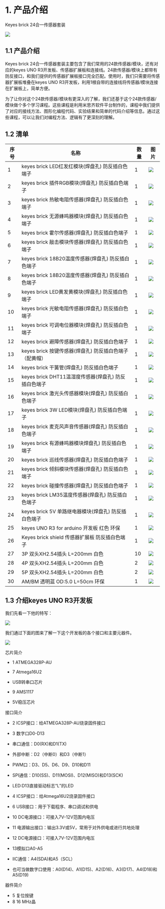 # 1. 产品介绍

Keyes brick 24合一传感器套装

![](media/image-20251015110127995.png)

## 1.1 产品介绍

Keyes brick 24合一传感器套装主要包含了我们常用的24款传感器/模块，还有对应的keyes UNO R3开发板、传感器扩展板和连接线。24款传感器/模块上都带有防反接口，和我们提供的传感器扩展板接口完全匹配。使用时，我们只需要将传感器扩展板堆叠在keyes UNO R3开发板，利用1根自带的连接线将传感器/模块连接在扩展板上，简单方便。

为了让你对这个24款传感器/模块有更深入的了解，我们还基于这个24款传感器/模块做个多个学习课程。这些课程是利用米思齐软件平台制作的，课程中我们提供了对应的接线方法、图形化编程代码、实验结果和简单的代码介绍等信息。通过这些课程，可以让我们对编程方法、逻辑有了更深刻的理解。

## 1.2 清单

| 序号 | 名称                                                    | 数量 | 图片                                   |
| ---- | ------------------------------------------------------- | ---- | -------------------------------------- |
| 1    | keyes brick LED红发红模块(焊盘孔) 防反插白色端子        | 1    | ![](media/image-20251015110320282.png) |
| 2    | keyes brick 插件RGB模块(焊盘孔) 防反插白色端子          | 1    | ![](media/image-20251015110405151.png) |
| 3    | keyes brick 热敏电阻传感器(焊盘孔) 防反插白色端子       | 1    | ![](media/image-20251015110430602.png) |
| 4    | keyes brick 无源蜂鸣器模块(焊盘孔) 防反插白色端子       | 1    | ![](media/image-20251015110447476.png) |
| 5    | keyes brick 霍尔传感器(焊盘孔) 防反插白色端子           | 1    | ![](media/image-20251015110502733.png) |
| 6    | keyes brick 敲击模块传感器(焊盘孔) 防反插白色端子       | 1    | ![](media/image-20251015110622703.png) |
| 7    | keyes brick 18B20温度传感器(焊盘孔) 防反插白色端子      | 1    | ![](media/image-20251015110854093.png) |
| 8    | keyes brick 18B20温度传感器(焊盘孔) 防反插白色端子      | 1    | ![](media/image-20251015110643638.png) |
| 9    | keyes brick LED黄发黄模块(焊盘孔) 防反插白色端子        | 1    | ![](media/image-20251015110932641.png) |
| 10   | keyes brick 光敏电阻传感器(焊盘孔) 防反插白色端子       | 1    | ![](media/image-20251015110952434.png) |
| 11   | keyes brick 可调电位器模块(焊盘孔) 防反插白色端子       | 1    | ![](media/image-20251015111010517.png) |
| 12   | keyes brick 避障传感器(焊盘孔) 防反插白色端子           | 1    | ![](media/image-20251015112018244.png) |
| 13   | keyes brick 按键传感器(焊盘孔) 防反插白色端子（配黄帽） | 1    | ![](media/image-20251015112106757.png) |
| 14   | keyes brick 干簧管(焊盘孔) 防反插白色端子               | 1    | ![](media/image-20251015112125892.png) |
| 15   | keyes brick DHT11温湿度传感器(焊盘孔) 防反插白色端子    | 1    | ![](media/image-20251015112145298.png) |
| 16   | keyes brick 激光头传感器模块(焊盘孔) 防反插白色端子     | 1    | ![](media/image-20251015112204424.png) |
| 17   | keyes brick 3W LED模块(焊盘孔) 防反插白色端子           | 1    | ![](media/image-20251015112258580.png) |
| 18   | keyes brick 麦克风声音传感器(焊盘孔) 防反插白色端子     | 1    | ![](media/image-20251015112318661.png) |
| 19   | keyes brick 有源蜂鸣器模块焊盘孔) 防反插白色端子        | 1    | ![](media/image-20251015112336537.png) |
| 20   | keyes brick 巡线传感器(焊盘孔) 防反插白色端子           | 1    | ![](media/image-20251015112353526.png) |
| 21   | keyes brick 倾斜模块传感器(焊盘孔) 防反插白色端子       | 1    | ![](media/image-20251015112414541.png) |
| 22   | keyes brick 碰撞传感器(焊盘孔) 防反插白色端子           | 1    | ![](media/image-20251015113355717.png) |
| 23   | keyes brick LM35温度传感器(焊盘孔) 防反插白色端子       | 1    | ![](media/image-20251015112540240.png) |
| 24   | keyes brick 5V 单路继电器模块(焊盘孔) 防反插白色端子    | 1    | ![](media/image-20251015112454999.png) |
| 25   | keyes UNO R3 for arduino 开发板 红色 环保               | 1    | ![](media/image-20251015112725273.png) |
| 26   | Keyes brick shield 传感器扩展板 防反插白色端子          | 1    | ![](media/image-20251015112627472.png) |
| 27   | 3P 双头XH2.54插头 L=200mm 白色                          | 10   | ![](media/image-20251015113002576.png) |
| 28   | 4P 双头XH2.54插头 L=200mm 白色                          | 2    | ![](media/image-20251015113028094.png) |
| 29   | 5P 双头XH2.54插头 L=200mm 白色                          | 2    | ![](media/image-20251015113045406.png) |
| 30   | AM/BM 透明蓝 OD:5.0 L=50cm 环保                         | 1    | ![](media/image-20251015113105162.png) |

## 1.3 介绍keyes UNO R3开发板

我们先看一下他的特写：

![](media/image-20251015113727460.png)

我们通过下面的图来了解一下这个开发板的各个接口和主要元器件。

![](media/image-20251015113756796.png)

芯片简介

- 1 ATMEGA328P-AU

- 7 Atmega16U2

- USB转串口芯片

- 9 AMS1117
- 5V稳压芯片

接口简介

- 2 ICSP接口：给ATMEGA328P-AU烧录固件接口
- 3 数字口D0-D13

- 串口通信：D0(RX)和D1(TX)

- 外部中断：D2（中断0）和D3（中断1）

- PWM口：D3、D5、D6、D9、D10和D11

- SPI通信：D10(SS)、D11(MOSI)、D12(MISO)和D13(SCK)

- LED:D13直接驱动标志“L”的LED

- 4 ICSP接口：给Atmega16U2烧录固件接口
- 6 USB接口：用于下载程序、串口调试和供电
- 10 DC电源接口：可接入7V-12V范围内电压
- 11 电源输出接口：输出3.3V或5V，常用于对外供电或进行共地处理
- 12 DC电源接口：可接入7V-12V范围内电压
- 13模拟口A0-A5

- IIC通信：A4(SDA)和A5（SCL）

- 也可当做数字口使用：A0(D14)、A1(D15)、A2(D16)、A3(D17)、A4(D18)和A5(D19)


器件简介

- 5 复位按键
- 8 16 MHz晶
